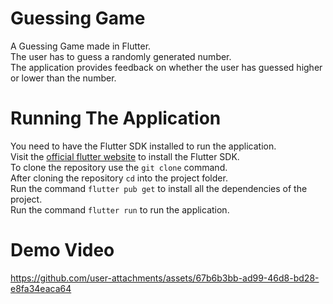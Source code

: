 # Guessing Game 

A Guessing Game made in Flutter.  
The user has to guess a randomly generated number.  
The application provides feedback on whether the user has guessed higher or lower than the number.  

# Running The Application

You need to have the Flutter SDK installed to run the application.  
Visit the [official flutter website](https://docs.flutter.dev/get-started/install]) to install the Flutter SDK.  
To clone the repository use the `git clone` command.  
After cloning the repository `cd` into the project folder.  
Run the command `flutter pub get` to install all the dependencies of the project.  
Run the command `flutter run` to run the application.

# Demo Video

https://github.com/user-attachments/assets/67b6b3bb-ad99-46d8-bd28-e8fa34eaca64
